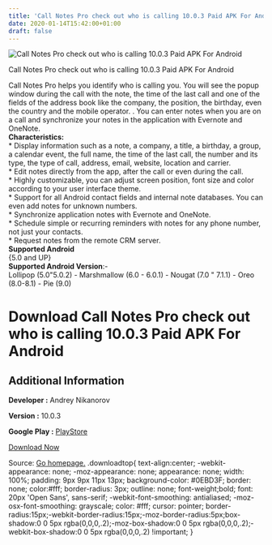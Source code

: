 ```yaml
---
title: 'Call Notes Pro check out who is calling 10.0.3 Paid APK For Android'
date: 2020-01-14T15:42:00+01:00
draft: false
---
```


![Call Notes Pro check out who is calling 10.0.3 Paid APK For Android](https://i2.wp.com/apkhome.net/wp-content/uploads/2020/01/Call-Notes-Pro-check-out-who-is-calling-10.0.3-Paid.png "Call Notes Pro check out who is calling 10.0.3 Paid APK For Android")

  

Call Notes Pro check out who is calling 10.0.3 Paid APK For Android

Call Notes Pro helps you identify who is calling you. You will see the popup window during the call with the note, the time of the last call and one of the fields of the address book like the company, the position, the birthday, even the country and the mobile operator. . You can enter notes when you are on a call and synchronize your notes in the application with Evernote and OneNote.  
**Characteristics:**  
\* Display information such as a note, a company, a title, a birthday, a group, a calendar event, the full name, the time of the last call, the number and its type, the type of call, address, email, website, location and carrier.  
\* Edit notes directly from the app, after the call or even during the call.  
\* Highly customizable, you can adjust screen position, font size and color according to your user interface theme.  
\* Support for all Android contact fields and internal note databases. You can even add notes for unknown numbers.  
\* Synchronize application notes with Evernote and OneNote.  
\* Schedule simple or recurring reminders with notes for any phone number, not just your contacts.  
\* Request notes from the remote CRM server.  
**Supported Android**  
{5.0 and UP}  
**Supported Android Version**:-  
Lollipop (5.0"5.0.2) - Marshmallow (6.0 - 6.0.1) - Nougat (7.0 " 7.1.1) - Oreo (8.0-8.1) - Pie (9.0)

Download Call Notes Pro check out who is calling 10.0.3 Paid APK For Android
============================================================================

Additional Information
----------------------

**Developer :** Andrey Nikanorov

**Version :** 10.0.3

**Google Play :** [PlayStore](https://play.google.com/store/apps/details?id=com.nikanorov.callnotespro)

  

[Download Now](https://store4app.co/post/call-notes-pro-check-out-who-is-calling-10-0-3-paid-apk-for-android_1579012685)

  
Source: [Go homepage.](https://store4app.co/post/call-notes-pro-check-out-who-is-calling-10-0-3-paid-apk-for-android_1579012685) .downloadtop{ text-align:center; -webkit-appearance: none; -moz-appearance: none; appearance: none; width: 100%; padding: 9px 9px 11px 13px; background-color: #0EBD3F; border: none; color:#fff; border-radius: 3px; outline: none; font-weight;bold; font: 20px 'Open Sans', sans-serif; -webkit-font-smoothing: antialiased; -moz-osx-font-smoothing: grayscale; color: #fff; cursor: pointer; border-radius:15px;-webkit-border-radius:15px;-moz-border-radius:5px;box-shadow:0 0 5px rgba(0,0,0,.2);-moz-box-shadow:0 0 5px rgba(0,0,0,.2);-webkit-box-shadow:0 0 5px rgba(0,0,0,.2) !important; }